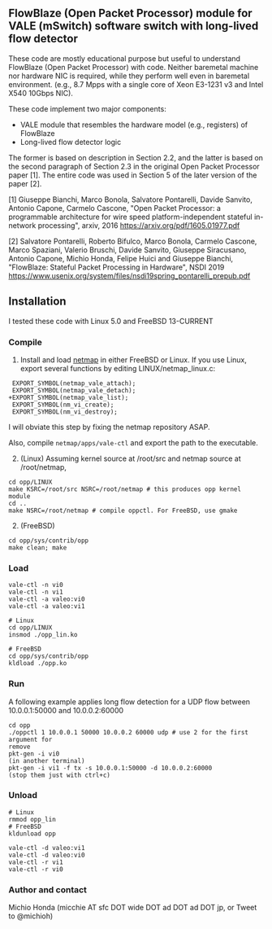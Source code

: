## FlowBlaze (Open Packet Processor) module for VALE (mSwitch) software switch with long-lived flow detector

These code are mostly educational purpose but useful to understand FlowBlaze (Open Packet
Processor) with code.
Neither baremetal machine nor hardware NIC is required, while they perform well
even in baremetal environment.  (e.g., 8.7 Mpps with a single core of Xeon
E3-1231 v3 and Intel X540 10Gbps NIC).

These code implement two major components:
- VALE module that resembles the hardware model (e.g., registers) of
  FlowBlaze
- Long-lived flow detector logic

The former is based on description in Section 2.2, and the latter is based on
the second paragraph of Section 2.3 in the original Open Packet Processor paper
[1].  The entire code was used in Section 5 of the later version of the paper [2].

[1] Giuseppe Bianchi, Marco Bonola, Salvatore Pontarelli,
Davide Sanvito, Antonio Capone, Carmelo Cascone, "Open Packet Processor: a
programmable architecture for
wire speed platform-independent stateful in-network
processing", arxiv, 2016 https://arxiv.org/pdf/1605.01977.pdf

[2] Salvatore Pontarelli, Roberto Bifulco, Marco Bonola, Carmelo Cascone,
Marco Spaziani, Valerio Bruschi, Davide Sanvito, Giuseppe Siracusano,
Antonio Capone, Michio Honda, Felipe Huici and Giuseppe Bianchi, "FlowBlaze:
Stateful Packet Processing in Hardware", NSDI 2019
https://www.usenix.org/system/files/nsdi19spring_pontarelli_prepub.pdf

## Installation

I tested these code with Linux 5.0 and FreeBSD 13-CURRENT

### Compile

1. Install and load [netmap](https://github.com/luigirizzo/netmap) in either FreeBSD or
   Linux. If you use Linux, export several functions by editing
LINUX/netmap_linux.c:
```
 EXPORT_SYMBOL(netmap_vale_attach);
 EXPORT_SYMBOL(netmap_vale_detach);
+EXPORT_SYMBOL(netmap_vale_list);
 EXPORT_SYMBOL(nm_vi_create);
 EXPORT_SYMBOL(nm_vi_destroy);
```
I will obviate this step by fixing the netmap repository ASAP.

Also, compile `netmap/apps/vale-ctl` and export the path to the executable.

2. (Linux) Assuming kernel source at /root/src and netmap source at /root/netmap,
```
cd opp/LINUX
make KSRC=/root/src NSRC=/root/netmap # this produces opp kernel module
cd ..
make NSRC=/root/netmap # compile oppctl. For FreeBSD, use gmake
```

2. (FreeBSD)
```
cd opp/sys/contrib/opp
make clean; make
```

### Load

```
vale-ctl -n vi0
vale-ctl -n vi1
vale-ctl -a valeo:vi0
vale-ctl -a valeo:vi1

# Linux
cd opp/LINUX
insmod ./opp_lin.ko

# FreeBSD
cd opp/sys/contrib/opp
kldload ./opp.ko
```

### Run

A following example applies long flow detection
for a UDP flow between 10.0.0.1:50000 and 10.0.0.2:60000
```
cd opp
./oppctl 1 10.0.0.1 50000 10.0.0.2 60000 udp # use 2 for the first argument for
remove
pkt-gen -i vi0
(in another terminal)
pkt-gen -i vi1 -f tx -s 10.0.0.1:50000 -d 10.0.0.2:60000
(stop them just with ctrl+c)
```

### Unload

```
# Linux
rmmod opp_lin
# FreeBSD
kldunload opp

vale-ctl -d valeo:vi1
vale-ctl -d valeo:vi0
vale-ctl -r vi1
vale-ctl -r vi0
```
### Author and contact

Michio Honda (micchie AT sfc DOT wide DOT ad DOT ad DOT jp, or Tweet to @michioh)
